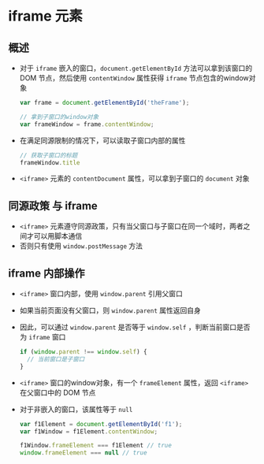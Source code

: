 # iframe 元素

## 概述

+ 对于 `iframe` 嵌入的窗口，`document.getElementById` 方法可以拿到该窗口的 DOM 节点，然后使用 `contentWindow` 属性获得 `iframe` 节点包含的window对象

  ```js
  var frame = document.getElementById('theFrame');

  // 拿到子窗口的window对象
  var frameWindow = frame.contentWindow;
  ```

+ 在满足同源限制的情况下，可以读取子窗口内部的属性

  ```js
  // 获取子窗口的标题
  frameWindow.title
  ```

+ `<iframe>` 元素的 `contentDocument` 属性，可以拿到子窗口的 `document` 对象

## 同源政策 与 iframe

+ `<iframe>` 元素遵守同源政策，只有当父窗口与子窗口在同一个域时，两者之间才可以用脚本通信
+ 否则只有使用 `window.postMessage` 方法

## iframe 内部操作

+ `<iframe>` 窗口内部，使用 `window.parent` 引用父窗口
+ 如果当前页面没有父窗口，则 `window.parent` 属性返回自身
+ 因此，可以通过 `window.parent` 是否等于 `window.self` ，判断当前窗口是否为 `iframe` 窗口

  ```js
  if (window.parent !== window.self) {
    // 当前窗口是子窗口
  }
  ```

+ `<iframe>` 窗口的window对象，有一个 `frameElement` 属性，返回 `<iframe>` 在父窗口中的 DOM 节点
+ 对于非嵌入的窗口，该属性等于 `null`

  ```js
  var f1Element = document.getElementById('f1');
  var f1Window = f1Element.contentWindow;

  f1Window.frameElement === f1Element // true
  window.frameElement === null // true
  ```
